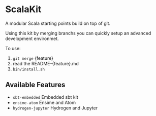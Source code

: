 # ScalaKit

A modular Scala starting points build on top of git. 

Using this kit by merging branchs you can quickly setup an advanced development environmet.

To use:

1. `git merge` {feature}
1. read the README-{feature}.md
1. `bin/install.sh`

## Available Features

- `sbt-embedded` Embedded sbt kit
- `ensime-atom`  Ensime and Atom
- `hydrogen-jupyter` Hydrogen and Jupyter
